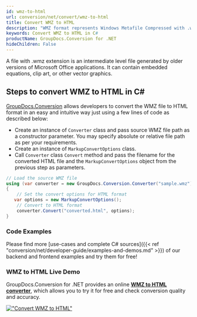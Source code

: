 ```yaml
---
id: wmz-to-html
url: conversion/net/convert/wmz-to-html
title: Convert WMZ to HTML
description: "WMZ format represents Windows Metafile Compressed with .wmz extension. Learn how to convert WMZ to HTML file programmatically in C# language using GroupDocs.Conversion for .NET library."
keywords: Convert WMZ to HTML in C#
productName: GroupDocs.Conversion for .NET
hideChildren: False
---
```


A file with .wmz extension is an intermediate level file generated by older versions of Microsoft Office applications. It can contain embedded equations, clip art, or other vector graphics.

## Steps to convert WMZ to HTML in C#

[GroupDocs.Conversion](https://products.groupdocs.com/conversion/net) allows developers to convert the WMZ file to HTML format in an easy and intuitive way just using a few lines of code as described below:

* Create an instance of `Converter` class and pass source WMZ file path as a constructor parameter. You may specify absolute or relative file path as per your requirements. 
* Create an instance of `MarkupConvertOptions` class.
* Call `Converter` class `Convert` method and pass the filename for the converted HTML file and the `MarkupConvertOptions` object from the previous step as parameters.

```csharp
// Load the source WMZ file
using (var converter = new GroupDocs.Conversion.Converter("sample.wmz"))
{
    // Set the convert options for HTML format
   var options = new MarkupConvertOptions();
    // Convert to HTML format
    converter.Convert("converted.html", options);
}
```

### Code Examples

Please find more [use-cases and complete C# sources]({{< ref "conversion/net/developer-guide/examples-and-demos.md" >}}) of our backend and frontend examples and try them for free!

### WMZ to HTML Live Demo

GroupDocs.Conversion for .NET provides an online [**WMZ to HTML converter**](https://products.groupdocs.app/conversion/wmz-to-html), which allows you to try it for free and check conversion quality and accuracy.

[!["Convert WMZ to HTML"](conversion/net/images/convert-to-html/convert-wmz-to-html.png)](https://products.groupdocs.app/conversion/wmz-to-html)